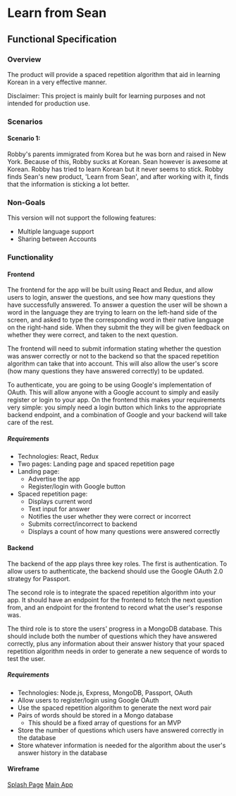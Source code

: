# Learn from Sean

## Functional Specification

### Overview

The product will provide a spaced repetition algorithm that aid in learning Korean in a very effective manner.

Disclaimer: This project is mainly built for learning purposes and not intended for production use.

### Scenarios

#### Scenario 1:

Robby's parents immigrated from Korea but he was born and raised in New York. Because of this, Robby sucks at Korean. Sean however is awesome at Korean. Robby has tried to learn Korean but it never seems to stick. Robby finds Sean's new product, 'Learn from Sean', and after working with it, finds that the information is sticking a lot better.

### Non-Goals

This version will not support the following features:

- Multiple language support
- Sharing between Accounts

### Functionality

#### Frontend

The frontend for the app will be built using React and Redux, and allow users to login, answer the questions, and see how many questions they have successfully answered. To answer a question the user will be shown a word in the language they are trying to learn on the left-hand side of the screen, and asked to type the corresponding word in their native language on the right-hand side. When they submit the they will be given feedback on whether they were correct, and taken to the next question.

The frontend will need to submit information stating whether the question was answer correctly or not to the backend so that the spaced repetition algorithm can take that into account. This will also allow the user's score (how many questions they have answered correctly) to be updated.

To authenticate, you are going to be using Google's implementation of OAuth. This will allow anyone with a Google account to simply and easily register or login to your app. On the frontend this makes your requirements very simple: you simply need a login button which links to the appropriate backend endpoint, and a combination of Google and your backend will take care of the rest.

##### Requirements

- Technologies: React, Redux
- Two pages: Landing page and spaced repetition page
- Landing page:
  - Advertise the app
  - Register/login with Google button
- Spaced repetition page:
  - Displays current word
  - Text input for answer
  - Notifies the user whether they were correct or incorrect
  - Submits correct/incorrect to backend
  - Displays a count of how many questions were answered correctly

#### Backend

The backend of the app plays three key roles. The first is authentication. To allow users to authenticate, the backend should use the Google OAuth 2.0 strategy for Passport.

The second role is to integrate the spaced repetition algorithm into your app. It should have an endpoint for the frontend to fetch the next question from, and an endpoint for the frontend to record what the user's response was.

The third role is to store the users' progress in a MongoDB database. This should include both the number of questions which they have answered correctly, plus any information about their answer history that your spaced repetition algorithm needs in order to generate a new sequence of words to test the user.

##### Requirements

- Technologies: Node.js, Express, MongoDB, Passport, OAuth
- Allow users to register/login using Google OAuth
- Use the spaced repetition algorithm to generate the next word pair
- Pairs of words should be stored in a Mongo database
  - This should be a fixed array of questions for an MVP
- Store the number of questions which users have answered correctly in the database
- Store whatever information is needed for the algorithm about the user's answer history in the database

#### Wireframe

[Splash Page](https://wireframe.cc/PAFKuo)
[Main App](https://wireframe.cc/7jKL60)
